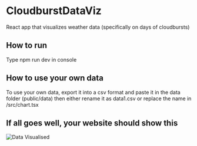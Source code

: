 # CloudburstDataViz
React app that visualizes weather data (specifically on days of cloudbursts)

## How to run
Type npm run dev in console

## How to use your own data
To use your own data, export it into a csv format and paste it in the data folder (public/data)
then either rename it as data1.csv or replace the name in /src/chart.tsx

## If all goes well, your website should show this
![Data Visualised](https://imgur.com/a/tvMlAQU)
